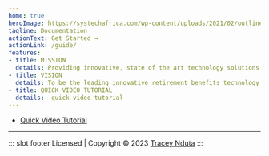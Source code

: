 ```yaml
---
home: true
heroImage: https://systechafrica.com/wp-content/uploads/2021/02/outline-fundmaster.png
tagline: Documentation
actionText: Get Started →
actionLink: /guide/
features:
- title: MISSION
  details: Providing innovative, state of the art technology solutions to the retirement benefits industry ensuring industry best practices, compliance and learning, while maintaining motivated human resources.
- title: VISION
  details: To be the leading innovative retirement benefits technology solutions provider in Africa.
- title: QUICK VIDEO TUTORIAL
  details:  quick video tutorial 
---
```

- [Quick Video Tutorial](https://youtube.com/)
---
 ::: slot footer
 Licensed | Copyright © 2023 [Tracey Nduta](https://www.youtube.com)
:::


